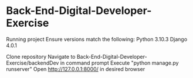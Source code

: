 # Back-End-Digital-Developer-Exercise

Running project
Ensure versions match the following:
Python 3.10.3
Django 4.0.1

Clone repository
Navigate to Back-End-Digital-Developer-Exercise/backendDev in command prompt
Execute "python manage.py runserver"
Open http://127.0.0.1:8000/ in desired browser
